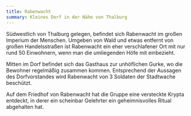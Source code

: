 ```yaml
---
title: Rabenwacht
summary: Kleines Dorf in der Nähe von Thalburg
---
```


Südwestlich von Thalburg gelegen, befindet sich Rabenwacht im großen Imperium der Menschen. Umgeben von Wald und etwas entfernt von großen Handelsstraßen ist Rabenwacht ein eher verschlafener Ort mit nur rund 50 Einwohnern, wenn man die umliegenden Höfe mit einbezieht. 

Mitten im Dorf befindet sich das Gasthaus zur unhöflichen Gurke, wo die Bewohner regelmäßig zusammen kommen. Entsprechend der Aussagen des Dorfvorstandes wird Rabenwacht von 3 Soldaten der Stadtwache beschützt.

Auf dem Friedhof von Rabenwacht hat die Gruppe eine versteckte Krypta entdeckt, in derer ein scheinbar Gelehrter ein geheimnisvolles Ritual abgehalten hat.